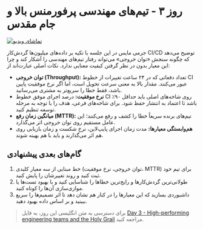 # روز ۳ - تیم‌های مهندسی پرفورمنس بالا و جام مقدس

[![تماشای ویدیو](../thumbnails/day3.png)](https://www.youtube.com/watch?v=MhqXN269S04)

جرمی مایس در این جلسه با تکیه بر داده‌های میلیون‌ها گردش‌کار CI/CD توضیح می‌دهد که چگونه سنجش «توان خروجی» می‌تواند رفتار تیم‌های مهندسی را آشکار کند و چرا این معیار بدون در نظر گرفتن کیفیت معنایی ندارد. نکات اصلی عبارت‌اند از:

- **توان خروجی (Throughput):** تعداد دفعاتی که در ۲۴ ساعت تغییرات از خطوط CI عبور می‌کنند. مقدار بالا به معنی سرعت تحویل است، اما اگر نرخ موفقیت پایین باشد، فقط خطا را سریع‌تر به مشتری می‌رسانید.
- **نرخ موفقیت:** درصد اجرای موفق خطوط CI روی شاخه‌های اصلی باید حداقل ۹۰٪ باشد تا اعتماد به انتشار حفظ شود. برای شاخه‌های فرعی، هدف را با توجه به مرحله توسعه تنظیم کنید.
- **میانگین زمان رفع (MTTR):** تیم‌های برنده سریعاً خطا را کشف و رفع می‌کنند؛ این عامل مستقیم روی توان خروجی اثر می‌گذارد.
- **هم‌وابستگی معیارها:** مدت زمان اجرای پایپ‌لاین، نرخ شکست و زمان بازیابی روی هم اثر می‌گذارند و باید با هم بهینه شوند.

## گام‌های بعدی پیشنهادی

1. خط مبنایی از سه معیار کلیدی (توان خروجی، نرخ موفقیت، MTTR) برای تیم خود ثبت کنید و روند تغییرشان را پایش کنید.
2. طولانی‌ترین گردش‌کارها و رایج‌ترین خطاها را شناسایی کنید و با بهبود تست‌ها یا موازی‌سازی آن‌ها را کوتاه کنید.
3. داشبوردی بسازید که این معیارها را در کنار هم نشان دهد تا اثر تصمیم‌ها را سریع ببینید و بر اساس داده بهبود دهید.

> برای دسترسی به متن انگلیسی این روز، به فایل [Day 3 - High-performing engineering teams and the Holy Grail](../day03.md) مراجعه کنید.
